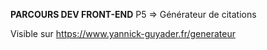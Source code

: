 **PARCOURS DEV FRONT-END**
P5 => Générateur de citations

Visible sur https://www.yannick-guyader.fr/generateur

